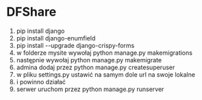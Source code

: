 # DFShare
 1. pip install django
 2. pip install django-enumfield
 3. pip install --upgrade django-crispy-forms
 4. w folderze mysite wywołaj python manage.py makemigrations
 5. następnie wywołaj python manage.py makemigrate
 6. admina dodaj przez python manage.py createsuperuser
7. w pliku settings.py ustawić na samym dole url na swoje lokalne
8. i powinno działać
9. serwer uruchom przez python manage.py runserver
